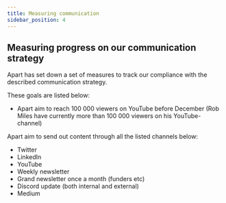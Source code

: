 ```yaml
---
title: Measuring communication
sidebar_position: 4
---
```


<!-- Yay, no errors, warnings, or alerts! -->

## Measuring progress on our communication strategy

Apart has set down a set of measures to track our compliance with the described communication strategy.

These goals are listed below:

- Apart aim to reach 100 000 viewers on YouTube before December (Rob Miles have currently more than 100 000 viewers on his YouTube-channel)

Apart aim to send out content through all the listed channels below:

- Twitter
- LinkedIn
- YouTube
- Weekly newsletter
- Grand newsletter once a month (funders etc)
- Discord update (both internal and external)
- Medium
